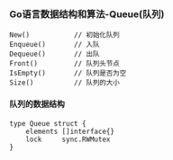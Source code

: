 ### Go语言数据结构和算法-Queue(队列)

```
New()           // 初始化队列
Enqueue()       // 入队
Dequeue()       // 出队
Front()         // 队列头节点
IsEmpty()       // 队列是否为空
Size()          // 队列的大小
```

#### 队列的数据结构

```
type Queue struct {
	elements []interface{}
	lock     sync.RWMutex
}
```